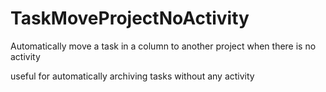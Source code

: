 # TaskMoveProjectNoActivity
Automatically move a task in a column to another project when there is no activity

useful for automatically archiving tasks without any activity
